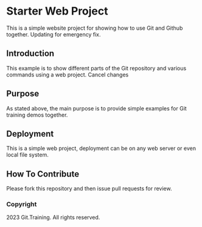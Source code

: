 # Starter Web Project

This is a simple website project for showing how to use Git and Github together. Updating for emergency fix.

## Introduction

This example is to show different parts
of the Git repository and various commands
using a web project.
Cancel changes
## Purpose

As stated above, the main purpose is to
provide simple examples for Git training
demos together. 


## Deployment 

This is a simple web project, deployment 
can be on any web server or even local
file system.

## How To Contribute

Please fork this repository and then issue pull requests for review.

### Copyright

2023 Git.Training. All rights reserved. 
